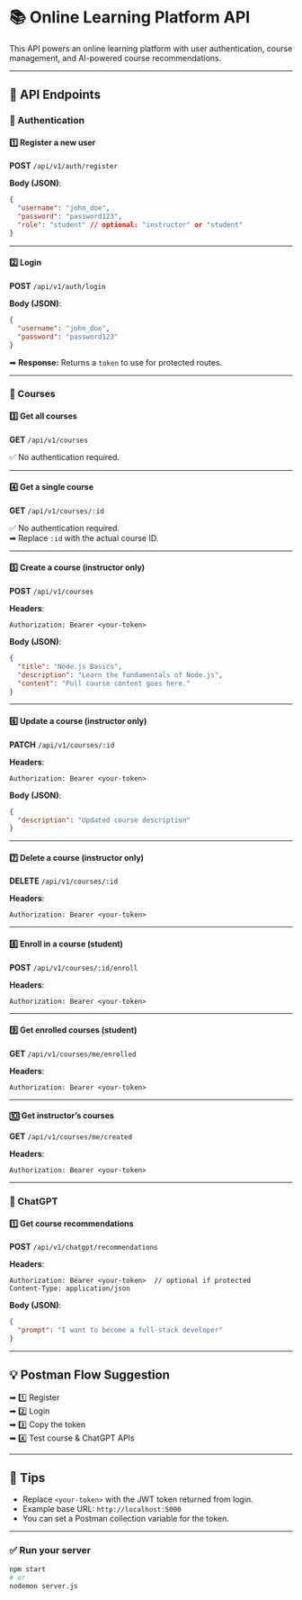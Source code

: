 
# 📚 Online Learning Platform API

This API powers an online learning platform with user authentication, course management, and AI-powered course recommendations.

---

## 🚀 API Endpoints

### 🔑 Authentication

#### 1️⃣ Register a new user

**POST** `/api/v1/auth/register`

**Body (JSON)**:
```json
{
  "username": "john_doe",
  "password": "password123",
  "role": "student" // optional: "instructor" or "student"
}
```

---

#### 2️⃣ Login

**POST** `/api/v1/auth/login`

**Body (JSON)**:
```json
{
  "username": "john_doe",
  "password": "password123"
}
```

➡ **Response:** Returns a `token` to use for protected routes.

---

### 📘 Courses

#### 3️⃣ Get all courses

**GET** `/api/v1/courses`

✅ No authentication required.

---

#### 4️⃣ Get a single course

**GET** `/api/v1/courses/:id`

✅ No authentication required.  
➡ Replace `:id` with the actual course ID.

---

#### 5️⃣ Create a course (instructor only)

**POST** `/api/v1/courses`

**Headers**:
```
Authorization: Bearer <your-token>
```

**Body (JSON)**:
```json
{
  "title": "Node.js Basics",
  "description": "Learn the fundamentals of Node.js",
  "content": "Full course content goes here."
}
```

---

#### 6️⃣ Update a course (instructor only)

**PATCH** `/api/v1/courses/:id`

**Headers**:
```
Authorization: Bearer <your-token>
```

**Body (JSON)**:
```json
{
  "description": "Updated course description"
}
```

---

#### 7️⃣ Delete a course (instructor only)

**DELETE** `/api/v1/courses/:id`

**Headers**:
```
Authorization: Bearer <your-token>
```

---

#### 8️⃣ Enroll in a course (student)

**POST** `/api/v1/courses/:id/enroll`

**Headers**:
```
Authorization: Bearer <your-token>
```

---

#### 9️⃣ Get enrolled courses (student)

**GET** `/api/v1/courses/me/enrolled`

**Headers**:
```
Authorization: Bearer <your-token>
```

---

#### 🔟 Get instructor’s courses

**GET** `/api/v1/courses/me/created`

**Headers**:
```
Authorization: Bearer <your-token>
```

---

### 🤖 ChatGPT

#### 1️⃣ Get course recommendations

**POST** `/api/v1/chatgpt/recommendations`

**Headers**:
```
Authorization: Bearer <your-token>  // optional if protected
Content-Type: application/json
```

**Body (JSON)**:
```json
{
  "prompt": "I want to become a full-stack developer"
}
```

---

## 💡 Postman Flow Suggestion

➡ 1️⃣ Register  
➡ 2️⃣ Login  
➡ 3️⃣ Copy the token  
➡ 4️⃣ Test course & ChatGPT APIs  

---

## 📝 Tips

- Replace `<your-token>` with the JWT token returned from login.
- Example base URL: `http://localhost:5000`
- You can set a Postman collection variable for the token.

---

### ✅ Run your server

```bash
npm start
# or
nodemon server.js
```
